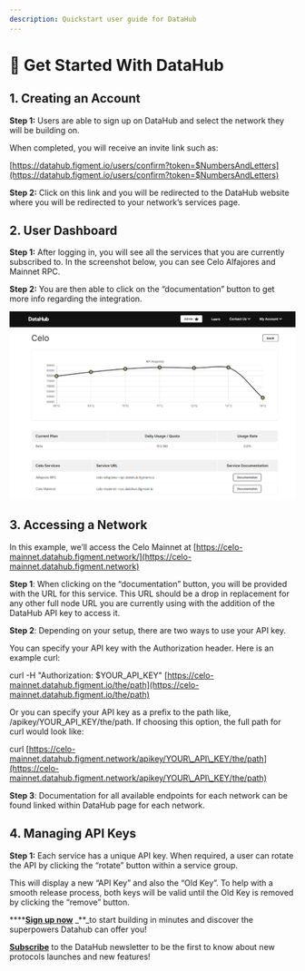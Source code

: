 ```yaml
---
description: Quickstart user guide for DataHub
---
```


# 🏁 Get Started With DataHub

## **1. Creating an Account**

**Step 1:** Users are able to sign up on DataHub and select the network they will be building on.

When completed, you will receive an invite link such as:

[https://datahub.figment.io/users/confirm?token=$NumbersAndLetters](https://datahub.figment.io/users/confirm?token=$NumbersAndLetters)

**Step 2:** Click on this link and you will be redirected to the DataHub website where you will be redirected to your network’s services page.

## **2. User Dashboard**

**Step 1:** After logging in, you will see all the services that you are currently subscribed to. In the screenshot below, you can see Celo Alfajores and Mainnet RPC.

**Step 2:** You are then able to click on the “documentation” button to get more info regarding the integration.

![](../.gitbook/assets/dhaa.PNG)

## **3. Accessing a Network**

In this example, we’ll access the Celo Mainnet at [https://celo-mainnet.datahub.figment.network/](https://celo-mainnet.datahub.figment.network)

**Step 1**: When clicking on the “documentation” button, you will be provided with the URL for this service. This URL should be a drop in replacement for any other full node URL you are currently using with the addition of the DataHub API key to access it.

**Step 2**: Depending on your setup, there are two ways to use your API key.

You can specify your API key with the Authorization header. Here is an example curl:

curl -H "Authorization: $YOUR\_API\_KEY" [https://celo-mainnet.datahub.figment.io/the/path](https://celo-mainnet.datahub.figment.io/the/path)

Or you can specify your API key as a prefix to the path like, /apikey/YOUR\_API\_KEY/the/path. If choosing this option, the full path for curl would look like:

curl [https://celo-mainnet.datahub.figment.network/apikey/YOUR\_API\_KEY/the/path](https://celo-mainnet.datahub.figment.network/apikey/YOUR\_API\_KEY/the/path)

**Step 3**: Documentation for all available endpoints for each network can be found linked within DataHub page for each network.

## **4. Managing API Keys**

**Step 1:** Each service has a unique API key. When required, a user can rotate the API by clicking the “rotate” button within a service group.

This will display a new “API Key” and also the “Old Key”. To help with a smooth release process, both keys will be valid until the Old Key is removed by clicking the “remove” button.

\*\*\*\*[**Sign up now**](https://datahub.figment.io/sign\_up) \_\*\*\_to start building in minutes and discover the superpowers Datahub can offer you!

[**Subscribe**](https://datahub.figment.io/subscribe) to the DataHub newsletter to be the first to know about new protocols launches and new features!
